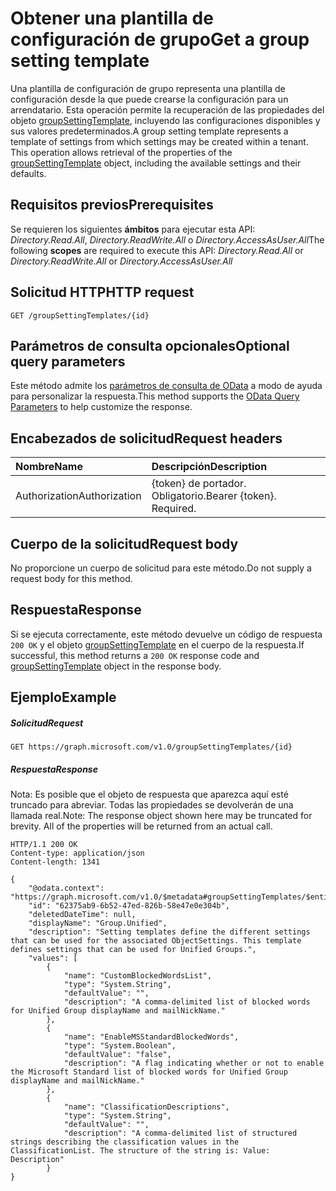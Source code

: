 # <a name="get-a-group-setting-template"></a><span data-ttu-id="71c1c-101">Obtener una plantilla de configuración de grupo</span><span class="sxs-lookup"><span data-stu-id="71c1c-101">Get a group setting template</span></span>

<span data-ttu-id="71c1c-p101">Una plantilla de configuración de grupo representa una plantilla de configuración desde la que puede crearse la configuración para un arrendatario. Esta operación permite la recuperación de las propiedades del objeto [groupSettingTemplate](../resources/groupsettingtemplate.md), incluyendo las configuraciones disponibles y sus valores predeterminados.</span><span class="sxs-lookup"><span data-stu-id="71c1c-p101">A group setting template represents a template of settings from which settings may be created within a tenant. This operation allows retrieval of the properties of the [groupSettingTemplate](../resources/groupsettingtemplate.md) object, including the available settings and their defaults.</span></span>

## <a name="prerequisites"></a><span data-ttu-id="71c1c-104">Requisitos previos</span><span class="sxs-lookup"><span data-stu-id="71c1c-104">Prerequisites</span></span>

<span data-ttu-id="71c1c-105">Se requieren los siguientes **ámbitos** para ejecutar esta API: *Directory.Read.All*, *Directory.ReadWrite.All* o *Directory.AccessAsUser.All*</span><span class="sxs-lookup"><span data-stu-id="71c1c-105">The following **scopes** are required to execute this API: *Directory.Read.All* or *Directory.ReadWrite.All* or *Directory.AccessAsUser.All*</span></span>

## <a name="http-request"></a><span data-ttu-id="71c1c-106">Solicitud HTTP</span><span class="sxs-lookup"><span data-stu-id="71c1c-106">HTTP request</span></span>
<!-- { "blockType": "ignored" } -->
```http
GET /groupSettingTemplates/{id}
```
## <a name="optional-query-parameters"></a><span data-ttu-id="71c1c-107">Parámetros de consulta opcionales</span><span class="sxs-lookup"><span data-stu-id="71c1c-107">Optional query parameters</span></span>
<span data-ttu-id="71c1c-108">Este método admite los [parámetros de consulta de OData](http://graph.microsoft.io/docs/overview/query_parameters) a modo de ayuda para personalizar la respuesta.</span><span class="sxs-lookup"><span data-stu-id="71c1c-108">This method supports the [OData Query Parameters](http://graph.microsoft.io/docs/overview/query_parameters) to help customize the response.</span></span>

## <a name="request-headers"></a><span data-ttu-id="71c1c-109">Encabezados de solicitud</span><span class="sxs-lookup"><span data-stu-id="71c1c-109">Request headers</span></span>
| <span data-ttu-id="71c1c-110">Nombre</span><span class="sxs-lookup"><span data-stu-id="71c1c-110">Name</span></span> | <span data-ttu-id="71c1c-111">Descripción</span><span class="sxs-lookup"><span data-stu-id="71c1c-111">Description</span></span> |
|:----------|:----------|
| <span data-ttu-id="71c1c-112">Authorization</span><span class="sxs-lookup"><span data-stu-id="71c1c-112">Authorization</span></span> | <span data-ttu-id="71c1c-p102">{token} de portador. Obligatorio.</span><span class="sxs-lookup"><span data-stu-id="71c1c-p102">Bearer {token}. Required.</span></span> |

## <a name="request-body"></a><span data-ttu-id="71c1c-115">Cuerpo de la solicitud</span><span class="sxs-lookup"><span data-stu-id="71c1c-115">Request body</span></span>
<span data-ttu-id="71c1c-116">No proporcione un cuerpo de solicitud para este método.</span><span class="sxs-lookup"><span data-stu-id="71c1c-116">Do not supply a request body for this method.</span></span>

## <a name="response"></a><span data-ttu-id="71c1c-117">Respuesta</span><span class="sxs-lookup"><span data-stu-id="71c1c-117">Response</span></span>

<span data-ttu-id="71c1c-118">Si se ejecuta correctamente, este método devuelve un código de respuesta `200 OK` y el objeto [groupSettingTemplate](../resources/groupsettingtemplate.md) en el cuerpo de la respuesta.</span><span class="sxs-lookup"><span data-stu-id="71c1c-118">If successful, this method returns a `200 OK` response code and [groupSettingTemplate](../resources/groupsettingtemplate.md) object in the response body.</span></span>

## <a name="example"></a><span data-ttu-id="71c1c-119">Ejemplo</span><span class="sxs-lookup"><span data-stu-id="71c1c-119">Example</span></span>
##### <a name="request"></a><span data-ttu-id="71c1c-120">Solicitud</span><span class="sxs-lookup"><span data-stu-id="71c1c-120">Request</span></span>
<!-- {
  "blockType": "request",
  "name": "get_groupsettingtemplate"
}-->
```http
GET https://graph.microsoft.com/v1.0/groupSettingTemplates/{id}
```
##### <a name="response"></a><span data-ttu-id="71c1c-121">Respuesta</span><span class="sxs-lookup"><span data-stu-id="71c1c-121">Response</span></span>

<span data-ttu-id="71c1c-p103">Nota: Es posible que el objeto de respuesta que aparezca aquí esté truncado para abreviar. Todas las propiedades se devolverán de una llamada real.</span><span class="sxs-lookup"><span data-stu-id="71c1c-p103">Note: The response object shown here may be truncated for brevity. All of the properties will be returned from an actual call.</span></span>
<!-- {
  "blockType": "response",
  "truncated": true,
  "@odata.type": "microsoft.graph.groupSettingTemplate"
} -->
```http
HTTP/1.1 200 OK
Content-type: application/json
Content-length: 1341

{
    "@odata.context": "https://graph.microsoft.com/v1.0/$metadata#groupSettingTemplates/$entity",
    "id": "62375ab9-6b52-47ed-826b-58e47e0e304b",
    "deletedDateTime": null,
    "displayName": "Group.Unified",
    "description": "Setting templates define the different settings that can be used for the associated ObjectSettings. This template defines settings that can be used for Unified Groups.",
    "values": [
        {
            "name": "CustomBlockedWordsList",
            "type": "System.String",
            "defaultValue": "",
            "description": "A comma-delimited list of blocked words for Unified Group displayName and mailNickName."
        },
        {
            "name": "EnableMSStandardBlockedWords",
            "type": "System.Boolean",
            "defaultValue": "false",
            "description": "A flag indicating whether or not to enable the Microsoft Standard list of blocked words for Unified Group displayName and mailNickName."
        },
        {
            "name": "ClassificationDescriptions",
            "type": "System.String",
            "defaultValue": "",
            "description": "A comma-delimited list of structured strings describing the classification values in the ClassificationList. The structure of the string is: Value: Description"
        }
}
```

<!-- uuid: 8fcb5dbc-d5aa-4681-8e31-b001d5168d79
2015-10-25 14:57:30 UTC -->
<!-- {
  "type": "#page.annotation",
  "description": "Get groupSettingTemplate",
  "keywords": "",
  "section": "documentation",
  "tocPath": ""
}-->